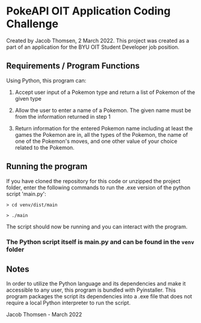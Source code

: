 # PokeAPI OIT Application Coding Challenge

Created by Jacob Thomsen, 2 March 2022.
This project was created as a part of an application for the BYU OIT Student Developer job position.


## Requirements / Program Functions

Using Python, this program can:

1.    Accept user input of a Pokemon type and return a list of Pokemon of the given type

2.    Allow the user to enter a name of a Pokemon. The given name must be from the information returned in step 1

3.    Return information for the entered Pokemon name including at least the games the Pokemon are in,
           all the types of the Pokemon, the name of one of the Pokemon's moves,
           and one other value of your choice related to the Pokemon.


## Running the program

If you have cloned the repository for this code or unzipped the project folder, 
enter the following commands to run the .exe version of the python script 'main.py':

`> cd venv/dist/main`

`> ./main`

The script should now be running and you can interact with the program.

### The Python script itself is main.py and can be found in the `venv` folder


## Notes

In order to utilize the Python language and its dependencies
and make it accessible to any user, this program is bundled
with Pyinstaller. This program packages the script its
dependencies into a .exe file that does not require a local
Python interpreter to run the script.



Jacob Thomsen - March 2022

